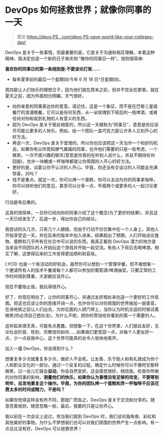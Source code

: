 # DevOps 如何拯救世界；就像你同事的一天

> 原文:[https://devo PS . com/devo PS-save-world-like-your-colleges-day/](https://devops.com/devops-save-world-like-your-colleagues-day/)

DevOps 是关于一些事情，但最重要的是，它是关于沟通和相互理解。本着这种精神，我决定创造一个新的日子来庆祝:“像你的同事日一样”。规则很简单:

**喜欢你的同事日的第一条规则是:不要谈论打架……**

*   每年夏季前的最后一个星期四(今年 6 月 18 日^日星期四)。

周四是让人们快乐的理想日子，因为他们就在周末之前，但并不完全在那里。就在夏天之前，因为外面阳光明媚，天气很好。

*   向你亲爱的同事表达你的爱意。请记住，这是一个象征，而不是在巴黎三星级餐厅的浪漫晚餐。它可以是任何东西，从一朵玫瑰到下班后的一瓶啤酒，或者任何对你和收到礼物的人有意义的东西。
*   因为 DevOps 是关于彼此相爱的，所以这一天被称为“同事日”，意思是你应该尽可能让更多的人快乐。例如，给一个团队一盒巧克力是让许多人立刻开心的好方法。
*   再说一次，DevOps 是关于爱情的，所以你也应该把这一天当作一个和好的机会。如果你有众所周知脾气暴躁的同事，也许他们需要的只是一些考虑。一个微笑，一次不感兴趣的聊天(意思是你真的在听别人说什么，并且不期待任何回报)，也许一块糖或一杯咖啡都是让你周围的人开心的好方法。
*   更好的是，试着让你不认识的人开心。毕竟，你还没有交谈过的人可能会充满惊喜，对吗？
*   钱不是重点。就这一次，你可以烤一个蛋糕，你可以主动为你的同事拿咖啡，你可以倾听他们的意见，甚至可以分享一点，毕竟两个或更多的人一起讨论更好。

行动是有后果的。

这真的很简单，一旦你已经向你的同事介绍了这个概念(为了更好的结果)，并且这一天已经发生了，后退一步，得出你自己的结论。

我尝试的头几次，只有几个人跟随，但由于行动不仅仅集中在一个人身上，其他人开始享受这一天，并在后来的版本中加入进来。结果超出了预期，人们开始谈论食物、蛋糕和几乎所有在社交中可以说的东西。我真正看到 DevOps 潜力的地方是当来自不同团队的人开始玩这个游戏并开始一起交流。有些人下班后去喝啤酒，相互了解，这使得后来的工作变得更加顺利和容易。

LYCID 也是一个有活动的好机会。虽然你可以想到一个管理早餐，但不难想象一个邀请所有人的技术午餐或每个人都可以参加的葡萄酒/啤酒抽奖。只要正常的工作时间得到尊重，大家都应该开心。

现在不要阻止我，我玩得很开心。

好了，你现在明白了，让你的同事开心，并通过友好相处来创造一个更好的工作氛围。但这也应该让你的思维开阔一点，也许你可以对你周围的世界施加一层善意。在进地铁之前让人们出去，为你后面的人把门带上，当你认为时机合适的时候试着微笑(你必须自己想办法)，为什么不呢，把你的零钱给你看到的第一个需要的人。

这听起来很天真，可能有点愚蠢，但想象一下，在这个世界里，人们彼此友好，无论社会阶层、性别、宗教信仰如何……如果我们更宽容一点，对每个人更友好一点，少一点自我中心，这个世界可能真的会令人愉快地离开。

加入一撮 DevOps，你会得到什么？

想重复多少次就重复多少次，做好人不会死。让友善、乐于助人和有礼貌成为你个人和职业文化的一部分。通过一个反复的过程，确定什么时候你可以不像阿甘那样微笑，过一会儿它就会**自动**，你会自然变好，这会感觉很好，相信我。检查你所做的对你同事的影响，**测量他们的快乐，如果你认为事情没有足够的改变，不要等到明年，自发地重复这个操作。毕竟，为你的团队烤一个蛋糕和弄一杯咖啡不应该花费太多的时间或精力，不是吗？**

如果你觉得这样会有所不同，那就广而告之，DevOps 是关于交流和分享的。随意完善规则，随意忽略一些，最后，我要的只是让你开心。

我以前在一次会议上说过，但当我们提到 DevOps 时，我们谈论独角兽、彩虹和其他美好的事物，为什么不梦想我们也可以对我们周围的世界产生一点影响。有一点总比没有好。DevOps 可以拯救世界！